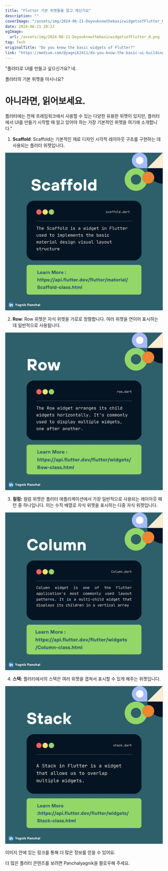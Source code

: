 ```yaml
---
title: "Flutter 기본 위젯들을 알고 계신가요"
description: ""
coverImage: "/assets/img/2024-06-21-DoyouknowthebasicwidgetsofFlutter_0.png"
date: 2024-06-21 20:23
ogImage: 
  url: /assets/img/2024-06-21-DoyouknowthebasicwidgetsofFlutter_0.png
tag: Tech
originalTitle: "Do you know the basic widgets of Flutter?"
link: "https://medium.com/@yagnik2411/do-you-know-the-basic-ui-building-widgets-of-flutter-18686fb10ca4"
---
```



"플러터로 UI를 만들고 싶으신가요? 네.

플러터의 기본 위젯을 아시나요?

# 아니라면, 읽어보세요.

플러터에는 전체 프레임워크에서 사용할 수 있는 다양한 유용한 위젯이 있지만, 플러터에서 UI를 만들기 시작할 때 알고 있어야 하는 가장 기본적인 위젯을 여기에 소개합니다."

<div class="content-ad"></div>

1) **Scaffold**: Scaffold는 기본적인 재료 디자인 시각적 레이아웃 구조를 구현하는 데 사용되는 플러터 위젯입니다.

![이미지](/assets/img/2024-06-21-DoyouknowthebasicwidgetsofFlutter_0.png)

2) **Row**: Row 위젯은 자식 위젯을 가로로 정렬합니다. 여러 위젯을 연이어 표시하는 데 일반적으로 사용됩니다.

![이미지](/assets/img/2024-06-21-DoyouknowthebasicwidgetsofFlutter_1.png)

<div class="content-ad"></div>

3) **컬럼:** 컬럼 위젯은 플러터 애플리케이션에서 가장 일반적으로 사용되는 레이아웃 패턴 중 하나입니다. 이는 수직 배열로 자식 위젯을 표시하는 다중 자식 위젯입니다.

![Column Widget](/assets/img/2024-06-21-DoyouknowthebasicwidgetsofFlutter_2.png)

4) **스택:** 플러터에서의 스택은 여러 위젯을 겹쳐서 표시할 수 있게 해주는 위젯입니다.

![Stack Widget](/assets/img/2024-06-21-DoyouknowthebasicwidgetsofFlutter_3.png)

<div class="content-ad"></div>

이미지 안에 있는 링크를 통해 더 많은 정보를 얻을 수 있어요.

더 많은 플러터 콘텐츠를 보려면 Panchalyagnik을 팔로우해 주세요.